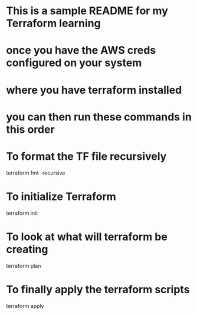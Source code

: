 # This is a sample README for my Terraform learning

# once you have the AWS creds configured on your system
# where you have terraform installed

# you can then run these commands in this order

# To format the TF file recursively
terraform fmt -recursive

# To initialize Terraform
terraform init

# To look at what will terraform be creating
terraform plan 

# To finally apply the terraform scripts
terraform apply